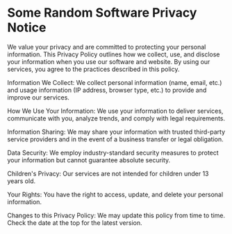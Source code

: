 # Some Random Software Privacy Notice

We value your privacy and are committed to protecting your personal information. This Privacy Policy outlines how we collect, use, and disclose your information when you use our software and website. By using our services, you agree to the practices described in this policy.

Information We Collect: We collect personal information (name, email, etc.) and usage information (IP address, browser type, etc.) to provide and improve our services.

How We Use Your Information: We use your information to deliver services, communicate with you, analyze trends, and comply with legal requirements.

Information Sharing: We may share your information with trusted third-party service providers and in the event of a business transfer or legal obligation.

Data Security: We employ industry-standard security measures to protect your information but cannot guarantee absolute security.

Children's Privacy: Our services are not intended for children under 13 years old.

Your Rights: You have the right to access, update, and delete your personal information.

Changes to this Privacy Policy: We may update this policy from time to time. Check the date at the top for the latest version.